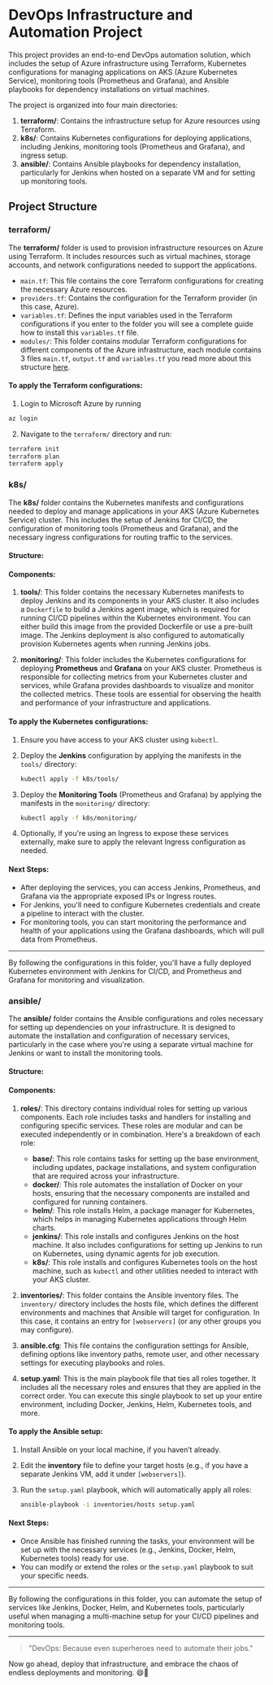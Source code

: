 # DevOps Infrastructure and Automation Project

This project provides an end-to-end DevOps automation solution, which includes the setup of Azure infrastructure using Terraform, Kubernetes configurations for managing applications on AKS (Azure Kubernetes Service), monitoring tools (Prometheus and Grafana), and Ansible playbooks for dependency installations on virtual machines. 

The project is organized into four main directories:

1. **terraform/**: Contains the infrastructure setup for Azure resources using Terraform.
2. **k8s/**: Contains Kubernetes configurations for deploying applications, including Jenkins, monitoring tools (Prometheus and Grafana), and ingress setup.
3. **ansible/**: Contains Ansible playbooks for dependency installation, particularly for Jenkins when hosted on a separate VM and for setting up monitoring tools.

## Project Structure


### **terraform/**

The **terraform/** folder is used to provision infrastructure resources on Azure using Terraform. It includes resources such as virtual machines, storage accounts, and network configurations needed to support the applications.

- `main.tf`: This file contains the core Terraform configurations for creating the necessary Azure resources.
- `providers.tf`: Contains the configuration for the Terraform provider (in this case, Azure).
- `variables.tf`: Defines the input variables used in the Terraform configurations if you enter to the folder you will see a complete guide how to install this `variables.tf` file.
- `modules/`: This folder contains modular Terraform configurations for different components of the Azure infrastructure, each module contains 3 files `main.tf`, `output.tf` and `variables.tf` you read more about this structure [here](https://developer.hashicorp.com/terraform/language/values).

#### To apply the Terraform configurations:
1. Login to Microsoft Azure by running 
```bash 
az login
```
2. Navigate to the `terraform/` directory and run:

```bash
terraform init
terraform plan
terraform apply
```

### **k8s/**

The **k8s/** folder contains the Kubernetes manifests and configurations needed to deploy and manage applications in your AKS (Azure Kubernetes Service) cluster. This includes the setup of Jenkins for CI/CD, the configuration of monitoring tools (Prometheus and Grafana), and the necessary ingress configurations for routing traffic to the services.

#### **Structure**:


#### **Components**:

1. **tools/**: This folder contains the necessary Kubernetes manifests to deploy Jenkins and its components in your AKS cluster. It also includes a `Dockerfile` to build a Jenkins agent image, which is required for running CI/CD pipelines within the Kubernetes environment. You can either build this image from the provided Dockerfile or use a pre-built image. The Jenkins deployment is also configured to automatically provision Kubernetes agents when running Jenkins jobs.

2. **monitoring/**: This folder includes the Kubernetes configurations for deploying **Prometheus** and **Grafana** on your AKS cluster. Prometheus is responsible for collecting metrics from your Kubernetes cluster and services, while Grafana provides dashboards to visualize and monitor the collected metrics. These tools are essential for observing the health and performance of your infrastructure and applications.

#### **To apply the Kubernetes configurations**:

1. Ensure you have access to your AKS cluster using `kubectl`.
2. Deploy the **Jenkins** configuration by applying the manifests in the `tools/` directory:

    ```bash
    kubectl apply -f k8s/tools/
    ```

3. Deploy the **Monitoring Tools** (Prometheus and Grafana) by applying the manifests in the `monitoring/` directory:

    ```bash
    kubectl apply -f k8s/monitoring/
    ```

4. Optionally, if you're using an Ingress to expose these services externally, make sure to apply the relevant Ingress configuration as needed.

#### **Next Steps**:

- After deploying the services, you can access Jenkins, Prometheus, and Grafana via the appropriate exposed IPs or Ingress routes.
- For Jenkins, you'll need to configure Kubernetes credentials and create a pipeline to interact with the cluster.
- For monitoring tools, you can start monitoring the performance and health of your applications using the Grafana dashboards, which will pull data from Prometheus.

---

By following the configurations in this folder, you'll have a fully deployed Kubernetes environment with Jenkins for CI/CD, and Prometheus and Grafana for monitoring and visualization.


### **ansible/**

The **ansible/** folder contains the Ansible configurations and roles necessary for setting up dependencies on your infrastructure. It is designed to automate the installation and configuration of necessary services, particularly in the case where you're using a separate virtual machine for Jenkins or want to install the monitoring tools.

#### **Structure**:



#### **Components**:

1. **roles/**: This directory contains individual roles for setting up various components. Each role includes tasks and handlers for installing and configuring specific services. These roles are modular and can be executed independently or in combination. Here's a breakdown of each role:

   - **base/**: This role contains tasks for setting up the base environment, including updates, package installations, and system configuration that are required across your infrastructure.
   - **docker/**: This role automates the installation of Docker on your hosts, ensuring that the necessary components are installed and configured for running containers.
   - **helm/**: This role installs Helm, a package manager for Kubernetes, which helps in managing Kubernetes applications through Helm charts.
   - **jenkins/**: This role installs and configures Jenkins on the host machine. It also includes configurations for setting up Jenkins to run on Kubernetes, using dynamic agents for job execution.
   - **k8s/**: This role installs and configures Kubernetes tools on the host machine, such as `kubectl` and other utilities needed to interact with your AKS cluster.

2. **inventories/**: This folder contains the Ansible inventory files. The `inventory/` directory includes the hosts file, which defines the different environments and machines that Ansible will target for configuration. In this case, it contains an entry for `[webservers]` (or any other groups you may configure).

3. **ansible.cfg**: This file contains the configuration settings for Ansible, defining options like inventory paths, remote user, and other necessary settings for executing playbooks and roles.

4. **setup.yaml**: This is the main playbook file that ties all roles together. It includes all the necessary roles and ensures that they are applied in the correct order. You can execute this single playbook to set up your entire environment, including Docker, Jenkins, Helm, Kubernetes tools, and more. 

#### **To apply the Ansible setup**:

1. Install Ansible on your local machine, if you haven’t already.
2. Edit the **inventory** file to define your target hosts (e.g., if you have a separate Jenkins VM, add it under `[webservers]`).
3. Run the `setup.yaml` playbook, which will automatically apply all roles:

    ```bash
    ansible-playbook -i inventories/hosts setup.yaml
    ```

#### **Next Steps**:

- Once Ansible has finished running the tasks, your environment will be set up with the necessary services (e.g., Jenkins, Docker, Helm, Kubernetes tools) ready for use.
- You can modify or extend the roles or the `setup.yaml` playbook to suit your specific needs.
  
---

By following the configurations in this folder, you can automate the setup of services like Jenkins, Docker, Helm, and Kubernetes tools, particularly useful when managing a multi-machine setup for your CI/CD pipelines and monitoring tools.


---

> "DevOps: Because even superheroes need to automate their jobs."

Now go ahead, deploy that infrastructure, and embrace the chaos of endless deployments and monitoring. 😄🚀
